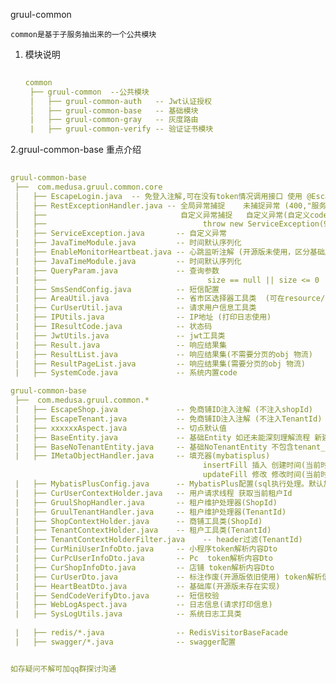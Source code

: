 gruul-common
    
    common是基于子服务抽出来的一个公共模块


1. 模块说明
    
   ```yaml
	
   common
	├── gruul-common  --公共模块
	│   ├── gruul-common-auth   -- Jwt认证授权
	│   ├── gruul-common-base   -- 基础模块
	|   ├── gruul-common-gray   -- 灰度路由
	|   ├── gruul-common-verify -- 验证证书模块
   
 2.gruul-common-base 重点介绍
    
   ```yaml
	
   gruul-common-base
	├──  com.medusa.gruul.common.core
	│   ├── EscapeLogin.java  -- 免登入注解,可在没有token情况调用接口 使用 @EscapeLogin
	│   ├── RestExceptionHandler.java -- 全局异常捕捉    未捕捉异常 (400,"服务器内部错误")  
    │   ├──                              自定义异常捕捉   自定义异常(自定义code,"自定义msg")
    │   ├──                                   throw new ServiceException(900100,"商品信息不存在");   
	|   ├── ServiceException.java       -- 自定义异常 
	|   ├── JavaTimeModule.java         -- 时间默认序列化
	|   ├── EnableMonitorHeartbeat.java -- 心跳监听注解 (开源版未使用，区分基础库实现多版本并行)
	|   ├── JavaTimeModule.java         -- 时间默认序列化
	|   ├── QueryParam.java             -- 查询参数 
    |   ├──                                    size == null || size <= 0   size = CommonConstants.DEFAULT_PAGE_SIZE(10); 
	|   ├── SmsSendConfig.java          -- 短信配置 
	|   ├── AreaUtil.java               -- 省市区选择器工具类  (可在resource/file下找到对应省市区json)
	|   ├── CurUserUtil.java            -- 请求用户信息工具类 
	|   ├── IPUtils.java                -- IP地址 (打印日志使用) 
	|   ├── IResultCode.java            -- 状态码 
	|   ├── JwtUtils.java               -- jwt工具类
	|   ├── Result.java                 -- 响应结果集 
	|   ├── ResultList.java             -- 响应结果集(不需要分页的obj 物流) 
	|   ├── ResultPageList.java         -- 响应结果集(需要分页的obj 物流)  
	|   ├── SystemCode.java             -- 系统内置code

   gruul-common-base
	├──  com.medusa.gruul.common.*
	|   ├── EscapeShop.java             -- 免商铺ID注入注解 (不注入shopId)
	|   ├── EscapeTenant.java           -- 免商铺ID注入注解 (不注入TenantId)
	|   ├── xxxxxxAspect.java           -- 切点默认值
	|   ├── BaseEntity.java             -- 基础Entity 如还未能深刻理解流程 新建表时请加上以下字段 is_deleted update_time create_time tenant_id
	|   ├── BaseNoTenantEntity.java     -- 基础NoTenantEntity 不包含tenant_id
	|   ├── IMetaObjectHandler.java     -- 填充器(mybatisplus) 
                                              insertFill 插入 创建时间(当前时间) 修改时间(当前时间) 删除状态(未删除)
                                              updateFill 修改 修改时间(当前时间)
	|   ├── MybatisPlusConfig.java      -- MybatisPlus配置(sql执行处理。默认加上ShopId(店铺Id) TenantId(租户Id)) 
	|   ├── CurUserContextHolder.java   -- 用户请求线程 获取当前租户Id
	|   ├── GruulShopHandler.java       -- 租户维护处理器(ShopId) 
	|   ├── GruulTenantHandler.java     -- 租户维护处理器(TenantId) 
	|   ├── ShopContextHolder.java      -- 商铺工具类(ShopId) 
	|   ├── TenantContextHolder.java    -- 租户工具类(TenantId) 
	|   ├── TenantContextHolderFilter.java    -- header过滤(TenantId)
	|   ├── CurMiniUserInfoDto.java     -- 小程序token解析内容Dto
	|   ├── CurPcUserInfoDto.java       -- Pc  token解析内容Dto
	|   ├── CurShopInfoDto.java         -- 店铺 token解析内容Dto
	|   ├── CurUserDto.java             -- 标注作废(开源版依旧使用) token解析信息(通用) 
	|   ├── HeartBeatDto.java           -- 基础库(开源版未存在实现) 
	|   ├── SendCodeVerifyDto.java      -- 短信校验 
	|   ├── WebLogAspect.java           -- 日志信息(请求打印信息) 
	|   ├── SysLogUtils.java            -- 系统日志工具类 
    
    |   ├── redis/*.java                -- RedisVisitorBaseFacade
    |   ├── swagger/*.java              -- swagger配置

 
 如存疑问不解可加qq群探讨沟通

  


    